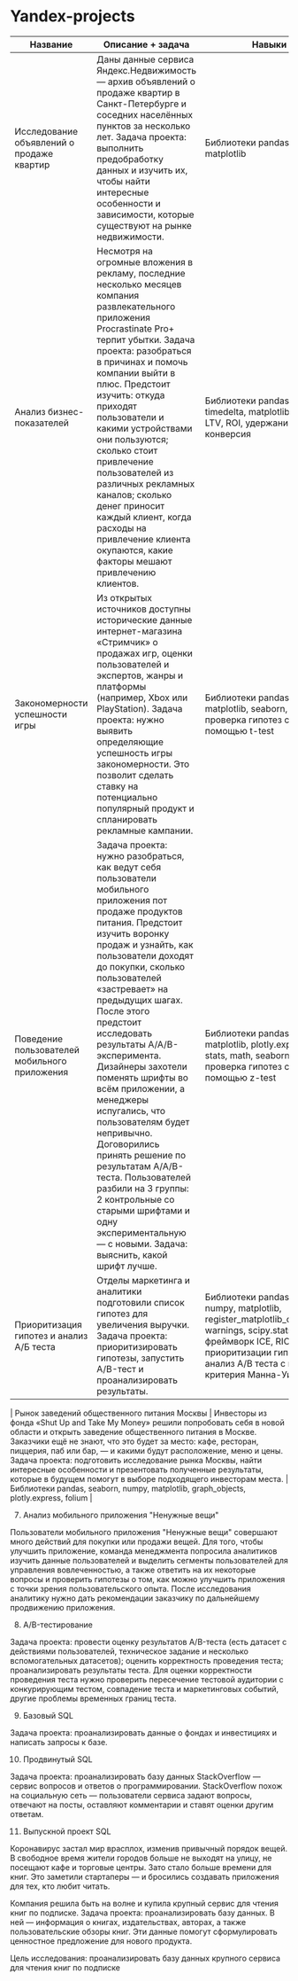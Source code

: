 # Yandex-projects
| Название | Описание + задача | Навыки |
| --- | --- | --- |
| Исследование объявлений о продаже квартир | Даны данные сервиса Яндекс.Недвижимость — архив объявлений о продаже квартир в Санкт-Петербурге и соседних населённых пунктов за несколько лет. Задача проекта: выполнить предобработку данных и изучить их, чтобы найти интересные особенности и зависимости, которые существуют на рынке недвижимости. | Библиотеки pandas, matplotlib |
| Анализ бизнес-показателей | Несмотря на огромные вложения в рекламу, последние несколько месяцев компания развлекательного приложения Procrastinate Pro+ терпит убытки. Задача проекта: разобраться в причинах и помочь компании выйти в плюс. Предстоит изучить: откуда приходят пользователи и какими устройствами они пользуются; сколько стоит привлечение пользователей из различных рекламных каналов; сколько денег приносит каждый клиент, когда расходы на привлечение клиента окупаются, какие факторы мешают привлечению клиентов. | Библиотеки pandas, datetime, timedelta, matplotlib, numpy; LTV, ROI, удержание, конверсия |
| Закономерности успешности игры | Из открытых источников доступны исторические данные интернет-магазина «Стримчик» о продажах игр, оценки пользователей и экспертов, жанры и платформы (например, Xbox или PlayStation). Задача проекта: нужно выявить определяющие успешность игры закономерности. Это позволит сделать ставку на потенциально популярный продукт и спланировать рекламные кампании. | Библиотеки pandas, matplotlib, seaborn, stats; проверка гипотез с помощью t-test |
| Поведение пользователей мобильного приложения | Задача проекта: нужно разобраться, как ведут себя пользователи мобильного приложения пот продаже продуктов питания. Предстоит изучить воронку продаж и узнайть, как пользователи доходят до покупки, сколько пользователей «застревает» на предыдущих шагах. После этого предстоит исследовать результаты A/A/B-эксперимента. Дизайнеры захотели поменять шрифты во всём приложении, а менеджеры испугались, что пользователям будет непривычно. Договорились принять решение по результатам A/A/B-теста. Пользователей разбили на 3 группы: 2 контрольные со старыми шрифтами и одну экспериментальную — с новыми. Задача: выяснить, какой шрифт лучше. | Библиотеки pandas, numpy, matplotlib, plotly.express, stats, math, seaborn; проверка гипотез с помощью z-test |
| Приоритизация гипотез и анализ А/Б теста | Отделы маркетинга и аналитики подготовили список гипотез для увеличения выручки. Задача проекта: приоритизировать гипотезы, запустить A/B-тест и проанализировать результаты. | Библиотеки pandas, datetime, numpy, matplotlib, register_matplotlib_converters, warnings, scipy.stats; фреймворк ICE, RICE для приоритизации гипотез, анализ А/В теста с помощью критерия Манна-Уитни |

| Рынок заведений общественного питания Москвы | Инвесторы из фонда «Shut Up and Take My Money» решили попробовать себя в новой области и открыть заведение общественного питания в Москве. Заказчики ещё не знают, что это будет за место: кафе, ресторан, пиццерия, паб или бар, — и какими будут расположение, меню и цены.
Задача проекта: подготовить исследование рынка Москвы, найти интересные особенности и презентовать полученные результаты, которые в будущем помогут в выборе подходящего инвесторам места. | Библиотеки pandas, seaborn, numpy, matplotlib, graph_objects, plotly.express, folium |

7. Анализ мобильного приложения "Ненужные вещи"

Пользователи мобильного приложения "Ненужные вещи" совершают много действий для покупки или продажи вещей. Для того, чтобы улучшить приложение, команда менеджмента попросила аналитиков изучить данные пользователей и выделить сегменты пользователей для управления вовлеченностью, а также ответить на их некоторые вопросы и проверить гипотезы о том, как можно улучшить приложения с точки зрения пользовательского опыта. После исследования аналитику нужно дать рекомендации заказчику по дальнейшему продвижению приложения.

8. A/B-тестирование

Задача проекта: провести оценку результатов A/B-теста (есть датасет с действиями пользователей, техническое задание и несколько вспомогательных датасетов); оценить корректность проведения теста; проанализировать результаты теста. Для оценки корректности проведения теста нужно проверить пересечение тестовой аудитории с конкурирующим тестом, совпадение теста и маркетинговых событий, другие проблемы временных границ теста.

9. Базовый SQL

Задача проекта: проанализировать данные о фондах и инвестициях и написать запросы к базе.

10. Продвинутый SQL

Задача проекта: проанализировать базу данных  StackOverflow  — сервис вопросов и ответов о программировании. StackOverflow похож на социальную сеть — пользователи сервиса задают вопросы, отвечают на посты, оставляют комментарии и ставят оценки другим ответам.

11. Выпускной проект SQL

Коронавирус застал мир врасплох, изменив привычный порядок вещей. В свободное время жители городов больше не выходят на улицу, не посещают кафе и торговые центры. Зато стало больше времени для книг. Это заметили стартаперы — и бросились создавать приложения для тех, кто любит читать.

Компания решила быть на волне и купила крупный сервис для чтения книг по подписке. Задача проекта: проанализировать базу данных. В ней — информация о книгах, издательствах, авторах, а также пользовательские обзоры книг. Эти данные помогут сформулировать ценностное предложение для нового продукта.

Цель исследования: проанализировать базу данных крупного сервиса для чтения книг по подписке
